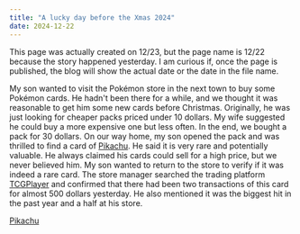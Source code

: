```yaml
---
title: "A lucky day before the Xmas 2024"
date: 2024-12-22
---
```

This page was actually created on 12/23, but the page name is 12/22 because the story happened yesterday. I am curious if, once the page is published, the blog will show the actual date or the date in the file name.

My son wanted to visit the Pokémon store in the next town to buy some Pokémon cards. He hadn't been there for a while, and we thought it was reasonable to get him some new cards before Christmas. Originally, he was just looking for cheaper packs priced under 10 dollars. My wife suggested he could buy a more expensive one but less often. In the end, we bought a pack for 30 dollars. 
On our way home, my son opened the pack and was thrilled to find a card of [Pikachu](https://www.tcgplayer.com/product/590027/pokemon-sv08-surging-sparks-pikachu-ex-238-191?page=1&Language=English). He said it is very rare and potentially valuable. He always claimed his cards could sell for a high price, but we never believed him. My son wanted to return to the store to verify if it was indeed a rare card. The store manager searched the trading platform [TCGPlayer](https://www.tcgplayer.com) and confirmed that there had been two transactions of this card for almost 500 dollars yesterday. He also mentioned it was the biggest hit in the past year and a half at his store. 


[Pikachu](https://github.com/qsongatwpi/blogs/blob/main/_posts/img/Pikachu.png)

